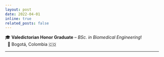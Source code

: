 ```yaml
---
layout: post
date: 2022-04-01 
inline: true
related_posts: false
---
```


🎓 **Valedictorian Honor Graduate** – *BSc. in Biomedical Engineering*!  
&nbsp;
📍 Bogotá, Colombia 🇨🇴  


***
